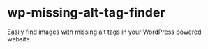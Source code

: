 # wp-missing-alt-tag-finder
Easily find images with missing alt tags in your WordPress powered website.
